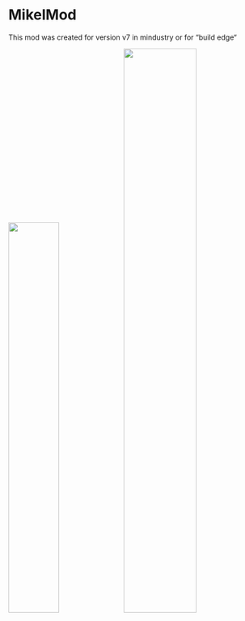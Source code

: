 # MikelMod
This mod was created for version v7 in mindustry or for “build edge“

<img width="44.5%" src="https://raw.githubusercontent.com/mishakorzik/mishakorzik.menu.io/master/examples/IMG_20220710_133229.jpg"/> <img width="53.5%" src="https://raw.githubusercontent.com/mishakorzik/mishakorzik.menu.io/master/examples/IMG_20220710_133920.jpg"/>
